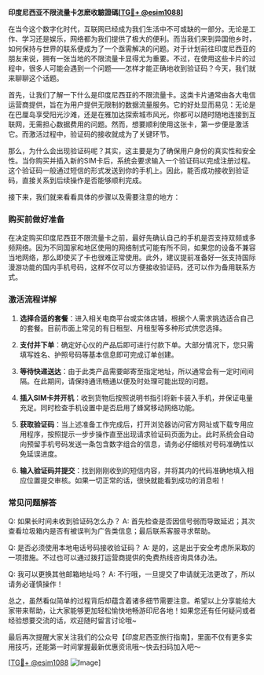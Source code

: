 **印度尼西亚不限流量卡怎麽收驗證碼[[TG💪+ @esim1088](https://t.me/s/esim1088)]**

在当今这个数字化时代，互联网已经成为我们生活中不可或缺的一部分。无论是工作、学习还是娱乐，网络都为我们提供了极大的便利。而当我们来到异国他乡时，如何保持与世界的联系便成为了一个亟需解决的问题。对于计划前往印度尼西亚的朋友来说，拥有一张当地的不限流量卡显得尤为重要。不过，在使用这些卡片的过程中，很多人可能会遇到一个问题——怎样才能正确地收到验证码？今天，我们就来聊聊这个话题。

首先，让我们了解一下什么是印度尼西亚的不限流量卡。这类卡片通常由各大电信运营商提供，旨在为用户提供无限制的数据流量服务。它的好处显而易见：无论是在巴厘岛享受阳光沙滩，还是在雅加达探索城市风光，你都可以随时随地连接到互联网，无需担心数据费用的问题。然而，想要顺利使用这张卡，第一步便是激活它。而激活过程中，验证码的接收就成为了关键环节。

那么，为什么会出现验证码呢？其实，这主要是为了确保用户身份的真实性和安全性。当你购买并插入新的SIM卡后，系统会要求输入一个验证码以完成注册过程。这个验证码一般通过短信的形式发送到你的手机上。因此，能否成功接收到验证码，直接关系到后续操作是否能够顺利完成。

接下来，我们就来看看具体的步骤以及需要注意的地方：

### 购买前做好准备

在决定购买印度尼西亚不限流量卡之前，最好先确认自己的手机是否支持双频或多频网络。因为不同国家和地区使用的网络制式可能有所不同，如果您的设备不兼容当地网络，那么即使买了卡也很难正常使用。此外，建议提前准备好一张支持国际漫游功能的国内手机号码，这样不仅可以方便接收验证码，还可以作为备用联系方式。

### 激活流程详解

1. **选择合适的套餐**：进入相关电商平台或实体店铺，根据个人需求挑选适合自己的套餐。目前市面上常见的有日租型、月租型等多种形式供您选择。
   
2. **支付并下单**：确定好心仪的产品后即可进行付款下单。大部分情况下，您只需填写姓名、护照号码等基本信息即可完成订单创建。

3. **等待快递送达**：由于此类产品需要邮寄至指定地址，所以通常会有一定时间间隔。在此期间，请保持通讯畅通以便及时处理可能出现的问题。

4. **插入SIM卡并开机**：收到货物后按照说明书指引将新卡装入手机，并保证电量充足。同时检查手机设置中是否启用了蜂窝移动网络功能。

5. **获取验证码**：当上述准备工作完成后，打开浏览器访问官方网址或下载专用应用程序，按照提示一步步操作直至出现请求验证码页面为止。此时系统会自动向预留手机号码发送一条包含数字组合的信息，请务必仔细核对号码准确性以免延误进度。

6. **输入验证码并提交**：找到刚刚收到的短信内容，并将其内的代码准确地填入相应位置提交审核。如果一切正常的话，很快就能看到成功的消息啦！

### 常见问题解答

Q: 如果长时间未收到验证码怎么办？
A: 首先检查是否因信号弱而导致延迟；其次查看垃圾箱内是否有被误判为广告类信息；最后联系客服寻求帮助。

Q: 是否必须使用本地电话号码接收验证码？
A: 是的，这是出于安全考虑所采取的一项措施。不过也可以通过拨打运营商提供的免费热线咨询具体办法。

Q: 我可以更换其他邮箱地址吗？
A: 不行哦，一旦提交了申请就无法更改了，所以请务必谨慎操作！

总之，虽然看似简单的过程背后却蕴含着诸多细节需要注意。希望以上分享能给大家带来帮助，让大家能够更加轻松愉快地畅游印尼各地！如果您还有任何疑问或者经验想要交流的话，欢迎随时留言讨论哦~

最后再次提醒大家关注我们的公众号【印度尼西亚旅行指南】，里面不仅有更多实用技巧，还能第一时间掌握最新优惠资讯哦～快去扫码加入吧～

[[TG💪+ @esim1088](https://t.me/s/esim1088) ![Image](https://i.postimg.cc/4NQfJmqS/Snipaste-2025-05-13-00-14-12.png)]